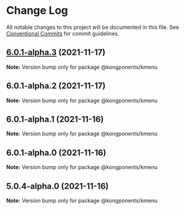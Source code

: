 # Change Log

All notable changes to this project will be documented in this file.
See [Conventional Commits](https://conventionalcommits.org) for commit guidelines.

## [6.0.1-alpha.3](https://github.com/Kong/kongponents/compare/@kongponents/kmenu@6.0.1-alpha.2...@kongponents/kmenu@6.0.1-alpha.3) (2021-11-17)

**Note:** Version bump only for package @kongponents/kmenu





## 6.0.1-alpha.2 (2021-11-17)

**Note:** Version bump only for package @kongponents/kmenu





## 6.0.1-alpha.1 (2021-11-16)

**Note:** Version bump only for package @kongponents/kmenu





## 6.0.1-alpha.0 (2021-11-16)

**Note:** Version bump only for package @kongponents/kmenu





## 5.0.4-alpha.0 (2021-11-16)

**Note:** Version bump only for package @kongponents/kmenu
